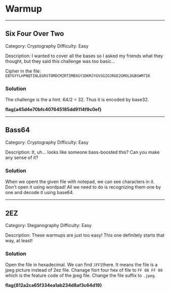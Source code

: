 # Warmup
---
## Six Four Over Two
Category: Cryptography
Difficulty: Easy

Description:
I wanted to cover all the bases so I asked my friends what they thought, but they said this challenge was too basic...

Cipher in the file:
`
EBTGYYLHPNQTINLEGRSTOMDCMZRTIMBXGY2DKMJYGVSGIOJRGE2GMOLDGBSWM7IK
`
### Solution
The challenge is the a hint. 64/2 = 32. Thus it is encoded by base32.  

**flag{a45d4e70bfc407645185dd9114f9c0ef}**

---

## Bass64
Category: Cryptography
Difficulty: Easy

Description:
It, uh... looks like someone bass-boosted this? Can you make any sense of it?


### Solution
When we opent the given file with notepad, we can see characters in it.
Don't open it using wordpad!
All we need to do is recognizing them one by one and decode it using base64.

---

## 2EZ
Category: Steganography
Difficulty: Easy

Description:
These warmups are just too easy! This one definitely starts that way, at least!

### Solution
Open the file in hexadecimal.
We can find `JFFI`there. It means the file is a jpeg picture instead of 2ez file.
Chanage fisrt four hex of file to `FF 08 FF 00` which is the feature code of the jpeg file.
Change the file suffix to `.jpeg`.

**flag{812a2ca65f334ea1ab234d8af3c64d19}**
